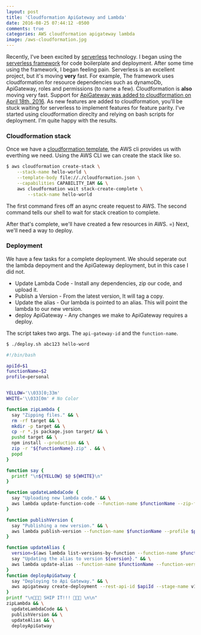 ```yaml
---
layout: post
title: 'Cloudformation ApiGateway and Lambda'
date: 2016-08-25 07:44:12 -0500
comments: true
categories: AWS cloudformation apigateway lambda
image: /aws-cloudformation.jpg
---
```


Recently, I've been excited by [serverless](http://martinfowler.com/articles/serverless.html)
technology. I began using the [serverless framework](http://serverless.com/)
for code boilerplate and deployment. After some time using the framework, I began feeling pain.
Serverless is an excellent project, but it's moving **very** fast. For example, The
framework uses cloudformation for resource dependencies such as dynamoDb, ApiGateway, roles and permissions (to name a few).
Cloudformation is **also** moving very fast. Support for [ApiGateway was added to cloudformation on April
18th, 2016](https://aws.amazon.com/about-aws/whats-new/2016/04/aws-cloudformation-adds-support-for-amazon-api-gateway-and-updated-resource-support/).
As new features are added to cloudformation, you'll be stuck waiting for
serverless to implement features for feature parity. I've started using
cloudformation direclty and relying on bash scripts for deployment. I'm quite
happy with the results.

### Cloudformation stack

Once we have a
[cloudformation template](https://github.com/tatums/cloudformation-apigateway-lambda/blob/master/cloudformation.json),
the AWS cli provides us with everthing we need. Using the AWS CLI we can create the stack like so.

```bash
$ aws cloudformation create-stack \
	--stack-name hello-world \
	--template-body file://./cloudformation.json \
	--capabilities CAPABILITY_IAM && \
	aws cloudformation wait stack-create-complete \
		--stack-name hello-world
```

The first command fires off an async create request to AWS.
The second command tells our shell to wait for stack creation to complete.

After that's complete, we'll have created a few resources in AWS. =) Next, we'll need a way to deploy.

### Deployment

We have a few tasks for a complete deployment. We should seperate out the
lambda depoyment and the ApiGateway deployment, but in this case I did not.

- Update Lambda Code - Install any dependencies, zip our code, and upload it.
- Publish a Version - From the latest version, It will tag a copy.
- Update the alias - Our lambda is pointed to an alias. This will point the lambda to our new version.
- deploy ApiGateway - Any changes we make to ApiGateway requires a deploy.

The script takes two args. The `api-gateway-id` and the `function-name`.

```bash
$ ./deploy.sh abc123 hello-word
```

```bash
#!/bin/bash

apiId=$1
functionName=$2
profile=personal


YELLOW='\\033[0;33m'
WHITE='\\033[0m' # No Color

function zipLambda {
  say "Zipping files." && \
  rm -rf target && \
  mkdir -p target && \
  cp -r *.js package.json target/ && \
  pushd target && \
  npm install --production && \
  zip -r "${functionName}.zip" . && \
  popd
}

function say {
  printf "\n${YELLOW} $@ ${WHITE}\n"
}

function updateLambdaCode {
  say "Uploading new lambda code." && \
  aws lambda update-function-code --function-name $functionName --zip-file "fileb://target/${functionName}.zip" --profile $profile
}

function publishVersion {
  say "Publishing a new version." && \
  aws lambda publish-version --function-name $functionName --profile $profile
}

function updateAlias {
  version=$(aws lambda list-versions-by-function --function-name $functionName --profile personal | grep Version | tail -n 1 | cut -d '"' -f 4) && \
  say "Updating the alias to version ${version}." && \
  aws lambda update-alias --function-name $functionName --function-version $version --name prod --profile $profile
}
function deployApiGatway {
  say "Deploying to Api Gateway." && \
  aws apigateway create-deployment --rest-api-id $apiId --stage-name v1 --profile $profile
}
printf "\n🚀🚀🚀 SHIP IT!!! 🚀🚀🚀 \n\n"
zipLambda && \
  updateLambdaCode && \
  publishVersion && \
  updateAlias && \
  deployApiGatway
```
